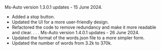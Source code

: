 Ms-Auto version 1.3.0.1 updates - 15 June 2024.
- Added a stop button.
- Updated the UI for a more user-friendly design.
- Refactored the code to remove redundancy and make it more readable and clear.
.
.
.
Ms-Auto version 1.4.0.1 updates - 26 June 2024.
- Updated the format of the words.json file to a more simpler form.
- Updated the number of words from 3.2k to 370k.
